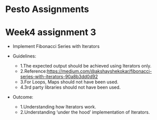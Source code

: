 # Pesto Assignments

# Week4 assignment 3

- Implement Fibonacci Series with Iterators
- Guidelines:

  - 1.The expected output should be achieved using Iterators only.
  - 2.Reference:https://medium.com/@akshayshekokar/fibonacci-series-with-iterators-90a8b3dd0d92
  - 3.For Loops, Maps should not have been used.
  - 4.3rd party libraries should not have been used.

- Outcome:
  - 1.Understanding how Iterators work.
  - 2.Understanding ‘under the hood’ implementation of Iterators.
